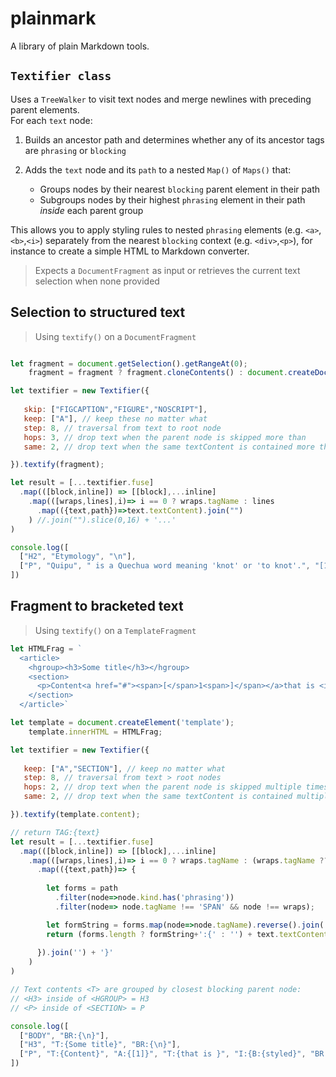 # plainmark
A library of plain Markdown tools.

## `Textifier class`
Uses a `TreeWalker` to visit text nodes and merge newlines with preceding parent elements.  
For each `text` node:

1. Builds an ancestor path and determines whether any of its ancestor tags are `phrasing` or `blocking`
2. Adds the `text` node and its `path` to a nested `Map()` of `Maps()` that:
 
   + Groups nodes by their nearest `blocking` parent element in their path
   + Subgroups nodes by their highest `phrasing` element in their path *inside* each parent group
  
This allows you to apply styling rules to nested `phrasing` elements (e.g. `<a>`,`<b>`,`<i>`) separately from the nearest `blocking` context (e.g. `<div>`,`<p>`), 
for instance to create a simple HTML to Markdown converter.

> Expects a `DocumentFragment` as input or retrieves the current text selection when none provided

## Selection to structured text
> Using `textify()` on a `DocumentFragment`

``` js

let fragment = document.getSelection().getRangeAt(0);
    fragment = fragment ? fragment.cloneContents() : document.createDocumentFragment();

let textifier = new Textifier({ 
   
   skip: ["FIGCAPTION","FIGURE","NOSCRIPT"],
   keep: ["A"], // keep these no matter what
   step: 8, // traversal from text to root node
   hops: 3, // drop text when the parent node is skipped more than
   same: 2, // drop text when the same textContent is contained more than

}).textify(fragment);

let result = [...textifier.fuse]
  .map(([block,inline]) => [[block],...inline]
    .map(([wraps,lines],i)=> i == 0 ? wraps.tagName : lines
      .map(({text,path})=>text.textContent).join("")
    ) //.join("").slice(0,16) + '...' 
)

console.log([
  ["H2", "Etymology", "\n"],
  ["P", "Quipu", " is a Quechua word meaning 'knot' or 'to knot'.", "[16]"],
])
```

## Fragment to bracketed text 
> Using `textify()` on a `TemplateFragment`

```js
let HTMLFrag = `
  <article>
    <hgroup><h3>Some title</h3></hgroup>
    <section>
      <p>Content<a href="#"><span>[</span>1<span>]</span></a>that is <i><b>styled</b></i>\n</p>
    </section>
  </article>`

let template = document.createElement('template');
    template.innerHTML = HTMLFrag;

let textifier = new Textifier({ 
   
   keep: ["A","SECTION"], // keep no matter what
   step: 8, // traversal from text > root nodes
   hops: 2, // drop text when the parent node is skipped multiple times
   same: 2, // drop text when the same textContent is contained multiple times

}).textify(template.content);

// return TAG:{text}
let result = [...textifier.fuse]
  .map(([block,inline]) => [[block],...inline]
    .map(([wraps,lines],i)=> i == 0 ? wraps.tagName : (wraps.tagName ?? 'T') + ':{' + lines
      .map(({text,path})=> {
        
        let forms = path
          .filter(node=>node.kind.has('phrasing'))
          .filter(node=> node.tagName !== 'SPAN' && node !== wraps);

        let formString = forms.map(node=>node.tagName).reverse().join(':')
        return (forms.length ? formString+':{' : '') + text.textContent
      
      }).join('') + '}'
    )
)

// Text contents <T> are grouped by closest blocking parent node:
// <H3> inside of <HGROUP> = H3
// <P> inside of <SECTION> = P

console.log([
  ["BODY", "BR:{\n}"],
  ["H3", "T:{Some title}", "BR:{\n}"],
  ["P", "T:{Content}", "A:{[1]}", "T:{that is }", "I:{B:{styled}", "BR:{\n}"],
])
```
